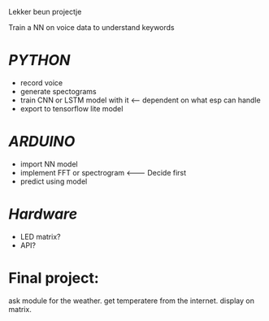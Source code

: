 Lekker beun projectje

Train a NN on voice data to understand keywords

# ***PYTHON***
- record voice
- generate spectograms
- train CNN or LSTM model with it   <-- dependent on what esp can handle
- export to tensorflow lite model

# ***ARDUINO***
- import NN model
- implement FFT or spectrogram   <--- Decide first
- predict using model

# ***Hardware***
- LED matrix?
- API?


# Final project:
ask module for the weather. get temperatere from the internet. display on matrix.
